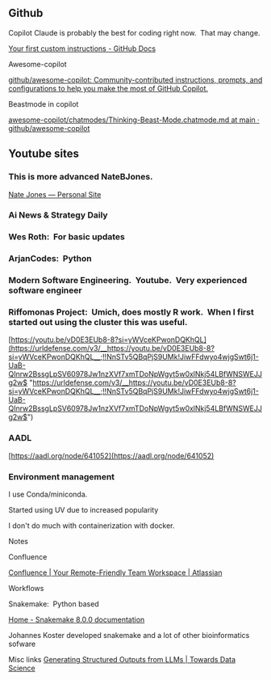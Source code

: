 










## Github

Copilot
Claude is probably the best for coding right now.  That may change.

[Your first custom instructions - GitHub Docs](https://docs.github.com/en/copilot/tutorials/customization-library/custom-instructions/your-first-custom-instructions)

Awesome-copilot

[github/awesome-copilot: Community-contributed instructions, prompts, and configurations to help you make the most of GitHub Copilot.](https://github.com/github/awesome-copilot/tree/main)

Beastmode in copilot

[awesome-copilot/chatmodes/Thinking-Beast-Mode.chatmode.md at main · github/awesome-copilot](https://github.com/github/awesome-copilot/blob/main/chatmodes/Thinking-Beast-Mode.chatmode.md)


## Youtube sites

### This is more advanced NateBJones.  
[Nate Jones — Personal Site](https://www.natebjones.com/)

### Ai News & Strategy Daily

### Wes Roth:  For basic updates

### ArjanCodes:  Python

### Modern Software Engineering.  Youtube.  Very experienced software engineer

### Riffomonas Project:  Umich, does mostly R work.  When I first started out using the cluster this was useful.

[https://youtu.be/vD0E3EUb8-8?si=yWVceKPwonDQKhQL](https://urldefense.com/v3/__https://youtu.be/vD0E3EUb8-8?si=yWVceKPwonDQKhQL__;!!NnSTv5QBqPjS9UMk!JiwFFdwyo4wjgSwt6j1-UaB-QInrw2BssgLpSV60978Jw1nzXVf7xmTDoNpWgyt5w0xlNkj54LBfWNSWEJJg2w$ "https://urldefense.com/v3/__https://youtu.be/vD0E3EUb8-8?si=yWVceKPwonDQKhQL__;!!NnSTv5QBqPjS9UMk!JiwFFdwyo4wjgSwt6j1-UaB-QInrw2BssgLpSV60978Jw1nzXVf7xmTDoNpWgyt5w0xlNkj54LBfWNSWEJJg2w$")

### AADL
[https://aadl.org/node/641052](https://aadl.org/node/641052)

### Environment management

I use Conda/miniconda.

Started using UV due to increased popularity

I don't do much with containerization with docker.

Notes

Confluence

[Confluence | Your Remote-Friendly Team Workspace | Atlassian](https://www.atlassian.com/software/confluence)

Workflows

Snakemake:  Python based

[Home - Snakemake 8.0.0 documentation](https://snakemake.readthedocs.io/en/v8.0.0/)

Johannes Koster developed snakemake and a lot of other bioinformatics sofware

Misc links
[Generating Structured Outputs from LLMs | Towards Data Science](https://towardsdatascience.com/generating-structured-outputs-from-llms/)




